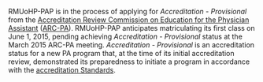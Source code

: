 RMUoHP-PAP is in the process of applying for _Accreditation - Provisional_ from the [Accreditation Review Commission on Education for the Physician Assistant][arc-pa] ([ARC-PA][arc-pa]). RMUoHP-PAP anticipates matriculating its first class on June 1, 2015, pending achieving _Accreditation - Provisional_ status at the March 2015 ARC-PA meeting. _Accreditation - Provisional_ is an accreditation status for a new PA program that, at the time of its initial accreditation review, demonstrated its preparedness to initiate a program in accordance with the [accreditation Standards][standards].

[arc-pa]: http://www.arc-pa.org/
[standards]: http://www.arc-pa.org/acc_standards/